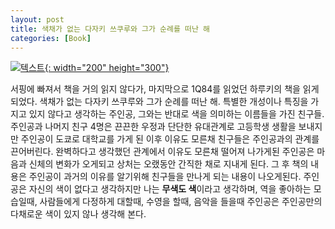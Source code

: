 ```yaml
---
layout: post
title: 색채가 없는 다자키 쓰쿠루와 그가 순례를 떠난 해
categories: [Book]
---
```


[![텍스트](http://image.yes24.com/Goods/9104090/800x0){: width="200" height="300"}](http://www.yes24.com/Product/Goods/9104090?scode=032&OzSrank=1)


서핑에 빠져서 책을 거의 읽지 않다가, 마지막으로 1Q84를 읽었던 하루키의 책을 읽게 되었다.
색채가 없는 다자키 쓰쿠루와 그가 순례를 떠난 해.
특별한 개성이나 특징을 가지고 있지 않다고 생각하는 주인공, 그와는 반대로 색을 의미하는 이름들을 가진 친구들. 주인공과 나머지 친구 4명은 끈끈한 우정과 단단한 유대관계로 고등학생 생활을 보내지만 주인공이 도쿄로 대학교를 가게 된 이후 이유도 모른채 친구들은 주인공과의 관계를 끈어버린다.
완벽하다고 생각했던 관계에서 이유도 모른채 떨어져 나가게된 주인공은 마음과 신체의 변화가 오게되고 상처는 오랬동안 간직한 채로 지내게 된다. 그 후 책의 내용은 주인공이 과거의 이유를 알기위해 친구들을 만나게 되는 내용이 나오게된다.
주인공은 자신의 색이 없다고 생각하지만 나는 **무색도 색**이라고 생각하며, 역을 좋아하는 모습일때, 사람들에게 다정하게 대할때, 수영을 할때, 음악을 들을때 주인공은 주인공만의 다채로운 색이 있지 않나 생각해 본다.